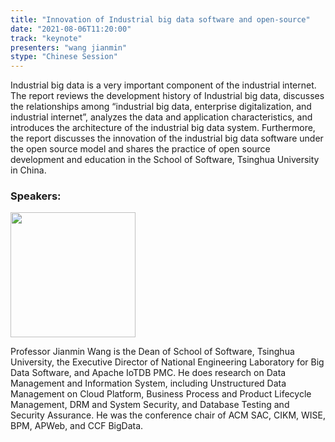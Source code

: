 ```yaml
---
title: "Innovation of Industrial big data software and open-source"
date: "2021-08-06T11:20:00"
track: "keynote"
presenters: "wang jianmin"
stype: "Chinese Session"
---
```

Industrial big data is a very important component of the industrial internet. The report reviews the development history of Industrial big data, discusses the relationships among “industrial big data, enterprise digitalization, and industrial internet”, analyzes the data and application characteristics, and introduces the architecture of the industrial big data system. Furthermore, the report discusses the innovation of the industrial big data software under the open source model and shares the practice of open source development and education in the School of Software, Tsinghua University in China.

### Speakers:

<img src="images/speaker/Wang-Jianmin.png" width="200"/>

Professor Jianmin Wang is the Dean of School of Software, Tsinghua University, the Executive Director of National Engineering Laboratory for Big Data Software, and Apache IoTDB PMC.  He does research on Data Management and Information System, including Unstructured Data Management on Cloud Platform, Business Process and Product Lifecycle Management, DRM and System Security, and Database Testing and Security Assurance. He was the conference chair of ACM SAC, CIKM, WISE, BPM, APWeb, and CCF BigData.

